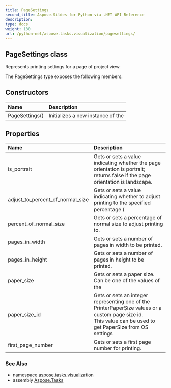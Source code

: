 ```yaml
---
title: PageSettings
second_title: Aspose.Sildes for Python via .NET API Reference
description: 
type: docs
weight: 130
url: /python-net/aspose.tasks.visualization/pagesettings/
---
```


## PageSettings class

Represents printing settings for a page of project view.

The PageSettings type exposes the following members:
## Constructors
| Name | Description |
| :- | :- |
|PageSettings()|Initializes a new instance of the|
## Properties
| Name | Description |
| :- | :- |
|is_portrait|Gets or sets a value indicating whether the page orientation is portrait; returns false if the page orientation is landscape.|
|adjust_to_percent_of_normal_size|Gets or sets a value indicating whether to adjust printing to the specified percentage (|
|percent_of_normal_size|Gets or sets a percentage of normal size to adjust printing to.|
|pages_in_width|Gets or sets a number of pages in width to be printed.|
|pages_in_height|Gets or sets a number of pages in height to be printed.|
|paper_size|Gets or sets a paper size. Can be one of the values of the|
|paper_size_id|Gets or sets an integer representing one of the PrinterPaperSize values or a custom page size id.<br/>            This value can be used to get PaperSize from OS settings|
|first_page_number|Gets or sets a first page number for printing.|

### See Also

* namespace [aspose.tasks.visualization](/tasks/python-net/aspose.tasks.visualization/)
* assembly [Aspose.Tasks](/tasks/python-net/)

